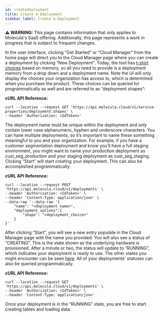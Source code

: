 ```yaml
---
id: createdeployment
title: Create A Deployment
sidebar_label: Create A Deployment
---
```


 **⚠ WARNING:** This page contains information that only applies to Molecula's SaaS offering. Additionally, this page represents a work in progress that is subject to frequent changes. 


In the user interface, clicking “Get Started” or “Cloud Manager” from the home page will direct you to the Cloud Manager page where you can create a deployment by clicking “New Deployment”. Today, the tool has [t-shirt choices](/saas/createdeployment/deploymentoverview#sizes) based on memory, so all you need to provide is a deployment memory from a drop down and a deployment name. Note the UI will only display the choices your organization has access to, which is determined when you purchase the product. These choices can be queried for programmatically as well and are referred to as “deployment shapes”:


**cURL API Reference:**
```shell
curl --location --request GET 'https://api.molecula.cloud/v1/service-properties/deployment:shapes' \
--header 'Authorization: <IdToken>' 
```

The deployment name must be unique within the deployment and only contain lower case alphanumeric, hyphen and underscore characters. You can have multiple deployments, so it’s important to name these something meaningful to you and your organization. For example, if you have a customer segmentation deployment and know you’ll have a full staging environment, you might want to name your production deployment as cust_seg_production and your staging deployment as cust_seg_staging. Clicking “Start” will start creating your deployment. This can also be accomplished programmatically:

**cURL API Reference:**
```shell
curl --location --request POST 'https://api.molecula.cloud/v1/deployments' \
--header 'Authorization: <IdToken>' \
--header 'Content-Type: application/json' \
--data-raw '--data-raw '{
    "name": "<deployment_name>",
    "deployment_options":{
        "shape": "<deployment_choice>"
    }
}'
```

After clicking “Start”, you will see a new entry populate in the Cloud Manager page with the name you provided. You will also see a status of “CREATING”. This is the state shown as the underlying hardware is provisioned. After a minute or two, the status will update to “RUNNING”, which indicates your deployment is ready to use. The other states you might encounter can be seen [here](/saas/createdeployment/deploymentoverview#states). All of your deployments' statuses can also be queried programmatically.

**cURL API Reference:**
```shell
curl --location --request GET 'https://api.molecula.cloud/v1/deployments' \
--header 'Authorization: <IdToken>' \
--header 'Content-Type: application/json' 
```

Once your deployment is in the “RUNNING” state, you are free to start creating tables and loading data.